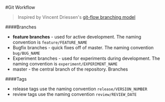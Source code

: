 #Git Workflow
> Inspired by Vincent Driessen's [git-flow branching model](http://nvie.com/posts/a-successful-git-branching-model/)

####Branches
* **feature branches** - used for active development. The naming convention is ``feature/FEATURE_NAME``  
* Bugfix branches - quick fixes off of master. The naming convention ``bug/BUG_NAME``  
* Experiment branches - used for experiments during development. The naming convention is ``experiment/EXPERIMENT_NAME``  
* master - the central branch of the repository. Branches 

####Tags  
* release tags use the naming convention ``release/VERSION_NUMBER``  
* review tags use the naming convention ``review/REVIEW_DATE``

